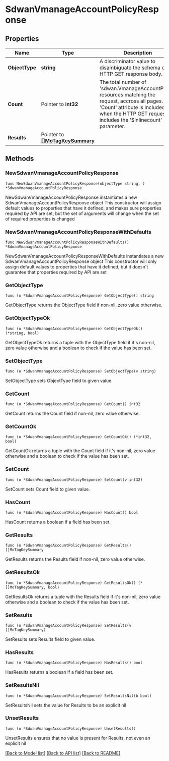 # SdwanVmanageAccountPolicyResponse

## Properties

Name | Type | Description | Notes
------------ | ------------- | ------------- | -------------
**ObjectType** | **string** | A discriminator value to disambiguate the schema of a HTTP GET response body. | 
**Count** | Pointer to **int32** | The total number of &#39;sdwan.VmanageAccountPolicy&#39; resources matching the request, accross all pages. The &#39;Count&#39; attribute is included when the HTTP GET request includes the &#39;$inlinecount&#39; parameter. | [optional] 
**Results** | Pointer to [**[]MoTagKeySummary**](MoTagKeySummary.md) |  | [optional] 

## Methods

### NewSdwanVmanageAccountPolicyResponse

`func NewSdwanVmanageAccountPolicyResponse(objectType string, ) *SdwanVmanageAccountPolicyResponse`

NewSdwanVmanageAccountPolicyResponse instantiates a new SdwanVmanageAccountPolicyResponse object
This constructor will assign default values to properties that have it defined,
and makes sure properties required by API are set, but the set of arguments
will change when the set of required properties is changed

### NewSdwanVmanageAccountPolicyResponseWithDefaults

`func NewSdwanVmanageAccountPolicyResponseWithDefaults() *SdwanVmanageAccountPolicyResponse`

NewSdwanVmanageAccountPolicyResponseWithDefaults instantiates a new SdwanVmanageAccountPolicyResponse object
This constructor will only assign default values to properties that have it defined,
but it doesn't guarantee that properties required by API are set

### GetObjectType

`func (o *SdwanVmanageAccountPolicyResponse) GetObjectType() string`

GetObjectType returns the ObjectType field if non-nil, zero value otherwise.

### GetObjectTypeOk

`func (o *SdwanVmanageAccountPolicyResponse) GetObjectTypeOk() (*string, bool)`

GetObjectTypeOk returns a tuple with the ObjectType field if it's non-nil, zero value otherwise
and a boolean to check if the value has been set.

### SetObjectType

`func (o *SdwanVmanageAccountPolicyResponse) SetObjectType(v string)`

SetObjectType sets ObjectType field to given value.


### GetCount

`func (o *SdwanVmanageAccountPolicyResponse) GetCount() int32`

GetCount returns the Count field if non-nil, zero value otherwise.

### GetCountOk

`func (o *SdwanVmanageAccountPolicyResponse) GetCountOk() (*int32, bool)`

GetCountOk returns a tuple with the Count field if it's non-nil, zero value otherwise
and a boolean to check if the value has been set.

### SetCount

`func (o *SdwanVmanageAccountPolicyResponse) SetCount(v int32)`

SetCount sets Count field to given value.

### HasCount

`func (o *SdwanVmanageAccountPolicyResponse) HasCount() bool`

HasCount returns a boolean if a field has been set.

### GetResults

`func (o *SdwanVmanageAccountPolicyResponse) GetResults() []MoTagKeySummary`

GetResults returns the Results field if non-nil, zero value otherwise.

### GetResultsOk

`func (o *SdwanVmanageAccountPolicyResponse) GetResultsOk() (*[]MoTagKeySummary, bool)`

GetResultsOk returns a tuple with the Results field if it's non-nil, zero value otherwise
and a boolean to check if the value has been set.

### SetResults

`func (o *SdwanVmanageAccountPolicyResponse) SetResults(v []MoTagKeySummary)`

SetResults sets Results field to given value.

### HasResults

`func (o *SdwanVmanageAccountPolicyResponse) HasResults() bool`

HasResults returns a boolean if a field has been set.

### SetResultsNil

`func (o *SdwanVmanageAccountPolicyResponse) SetResultsNil(b bool)`

 SetResultsNil sets the value for Results to be an explicit nil

### UnsetResults
`func (o *SdwanVmanageAccountPolicyResponse) UnsetResults()`

UnsetResults ensures that no value is present for Results, not even an explicit nil

[[Back to Model list]](../README.md#documentation-for-models) [[Back to API list]](../README.md#documentation-for-api-endpoints) [[Back to README]](../README.md)


